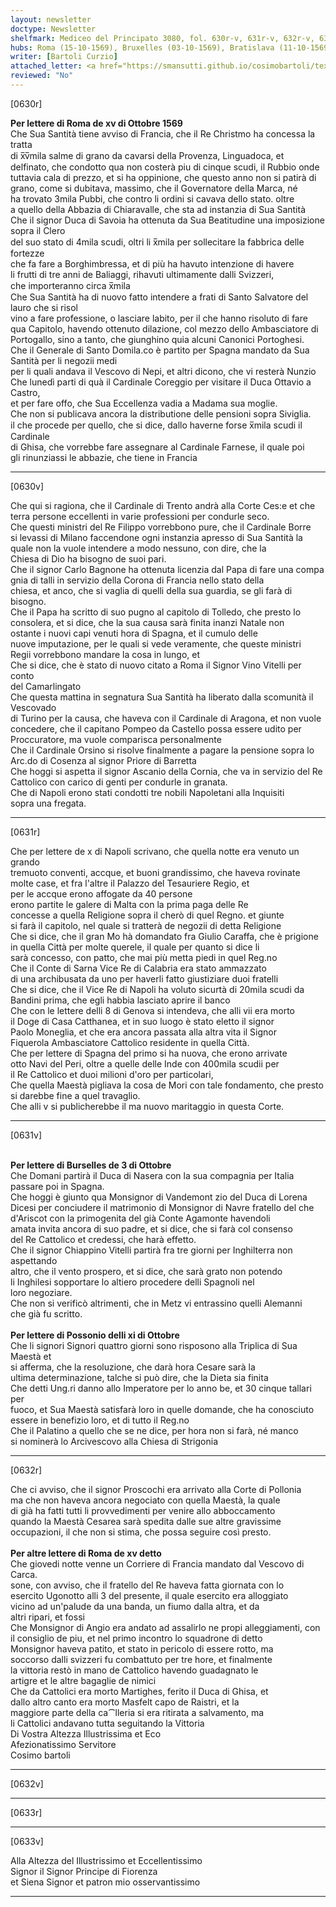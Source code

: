 ```yaml
---
layout: newsletter
doctype: Newsletter
shelfmark: Mediceo del Principato 3080, fol. 630r-v, 631r-v, 632r-v, 633r-v
hubs: Roma (15-10-1569), Bruxelles (03-10-1569), Bratislava (11-10-1569), Roma (15-10-1569)
writer: [Bartoli Curzio]
attached_letter: <a href="https://smansutti.github.io/cosimobartoli/texts/2979_103/">2979_103</a>, <a href="https://smansutti.github.io/cosimobartoli/texts/2979_123/">2979_123</a>
reviewed: "No"
---
```


[0630r]  
  
  
<strong>Per lettere di Roma de xv di Ottobre 1569</strong>  
Che Sua Santità tiene avviso di Francia, che il Re Christmo ha concessa la tratta  
di x̅v̅mila salme di grano da cavarsi della Provenza, Linguadoca, et  
delfinato, che condotto qua non costerà piu di cinque scudi, il Rubbio onde  
tuttavia cala di prezzo, et si ha oppinione, che questo anno non si patirà di  
grano, come si dubitava, massimo, che il Governatore della Marca, né  
ha trovato 3mila Pubbi, che contro li ordini si cavava dello stato. oltre  
a quello della Abbazia di Chiaravalle, che sta ad instanzia di Sua Santità  
Che il signor Duca di Savoia ha ottenuta da Sua Beatitudine una imposizione sopra il Clero  
del suo stato di 4mila scudi, oltri li x̅mila per sollecitare la fabbrica delle fortezze  
che fa fare a Borghimbressa, et di più ha havuto intenzione di havere  
li frutti di tre anni de Baliaggi, rihavuti ultimamente dalli Svizzeri,  
che importeranno circa x̅mila  
Che Sua Santità ha di nuovo fatto intendere a frati di Santo Salvatore del lauro che si risol  
vino a fare professione, o lasciare labito, per il che hanno risoluto di fare  
qua Capitolo, havendo ottenuto dilazione, col mezzo dello Ambasciatore di  
Portogallo, sino a tanto, che giunghino quia alcuni Canonici Portoghesi.  
Che il Generale di Santo Domila.co è partito per Spagna mandato da Sua Santità per li negozii medi  
per li quali andava il Vescovo di Nepi, et altri dicono, che vi resterà Nunzio  
Che lunedì parti di quà il Cardinale Coreggio per visitare il Duca Ottavio a Castro,  
et per fare offo, che Sua Eccellenza vadia a Madama sua moglie.  
Che non si publicava ancora la distributione delle pensioni sopra Siviglia.  
il che procede per quello, che si dice, dallo haverne forse x̅mila scudi il Cardinale  
di Ghisa, che vorrebbe fare assegnare al Cardinale Farnese, il quale poi  
gli rinunziassi le abbazie, che tiene in Francia  
  
---  

[0630v]  
  
  
Che qui si ragiona, che il Cardinale di Trento andrà alla Corte Ces:e et che  
terra persone eccellenti in varie professioni per condurle seco.  
Che questi ministri del Re Filippo vorrebbono pure, che il Cardinale Borre  
si levassi di Milano faccendone ogni instanzia apresso di Sua Santità la  
quale non la vuole intendere a modo nessuno, con dire, che la  
Chiesa di Dio ha bisogno de suoi pari.  
Che il signor Carlo Bagnone ha ottenuta licenzia dal Papa di fare una compa  
gnia di talli in servizio della Corona di Francia nello stato della  
chiesa, et anco, che si vaglia di quelli della sua guardia, se gli farà di bisogno.  
Che il Papa ha scritto di suo pugno al capitolo di Tolledo, che presto lo  
consolera, et si dice, che la sua causa sarà finita inanzi Natale non  
ostante i nuovi capi venuti hora di Spagna, et il cumulo delle  
nuove imputazione, per le quali si vede veramente, che queste ministri  
Regii vorrebbono mandare la cosa in lungo, et  
Che si dice, che è stato di nuovo citato a Roma il Signor Vino Vitelli per conto  
del Camarlingato  
Che questa mattina in segnatura Sua Santità ha liberato dalla scomunità il Vescovado  
di Turino per la causa, che haveva con il Cardinale di Aragona, et non vuole  
concedere, che il capitano Pompeo da Castello possa essere udito per  
Proccuratore, ma vuole comparisca personalmente  
Che il Cardinale Orsino si risolve finalmente a pagare la pensione sopra lo  
Arc.do di Cosenza al signor Priore di Barretta  
Che hoggi si aspetta il signor Ascanio della Cornia, che va in servizio del Re  
Cattolico con carico di genti per condurle in granata.  
Che di Napoli erono stati condotti tre nobili Napoletani alla Inquisiti  
sopra una fregata.  
  
---  

[0631r]  
  
  
Che per lettere de x di Napoli scrivano, che quella notte era venuto un grando  
tremuoto conventi, accque, et buoni grandissimo, che haveva rovinate  
molte case, et fra l'altre il Palazzo del Tesauriere Regio, et  
per le accque erono affogate da 40 persone  
erono partite le galere di Malta con la prima paga delle Re  
concesse a quella Religione sopra il cherò di quel Regno. et giunte  
si farà il capitolo, nel quale si tratterà de negozii di detta Religione  
Che si dice, che il gran Mo hà domandato fra Giulio Caraffa, che è prigione  
in quella Città per molte querele, il quale per quanto si dice li  
sarà concesso, con patto, che mai più metta piedi in quel Reg.no  
Che il Conte di Sarna Vice Re di Calabria era stato ammazzato  
di una archibusata da uno per haverli fatto giustiziare duoi fratelli  
Che si dice, che il Vice Re di Napoli ha voluto sicurtà di 20mila scudi da  
Bandini prima, che egli habbia lasciato aprire il banco  
Che con le lettere delli 8 di Genova si intendeva, che alli vii era morto  
il Doge di Casa Catthanea, et in suo luogo è stato eletto il signor  
Paolo Moneglia, et che era ancora passata alla altra vita il Signor  
Fiquerola Ambasciatore Cattolico residente in quella Città.  
Che per lettere di Spagna del primo si ha nuova, che erono arrivate  
otto Navi del Peri, oltre a quelle delle Inde con 400mila scudii per  
il Re Cattolico et duoi milioni d'oro per particolari,  
Che quella Maestà pigliava la cosa de Mori con tale fondamento, che presto  
si darebbe fine a quel travaglio.  
Che alli v si publicherebbe il ma nuovo maritaggio in questa Corte.  
  
---  

[0631v]  
  
  
<br/><strong>Per lettere di Burselles de 3 di Ottobre</strong>  
Che Domani partirà il Duca di Nasera con la sua compagnia per Italia  
passare poi in Spagna.  
Che hoggi è giunto qua Monsignor di Vandemont zio del Duca di Lorena  
Dicesi per conciudere il matrimonio di Monsignor di Navre fratello del che  
d'Ariscot con la primogenita del già Conte Agamonte havendoli  
amata invita ancora di suo padre, et si dice, che si farà col consenso  
del Re Cattolico et credessi, che harà effetto.  
Che il signor Chiappino Vitelli partirà fra tre giorni per Inghilterra non aspettando  
altro, che il vento prospero, et si dice, che sarà grato non potendo  
li Inghilesi sopportare lo altiero procedere delli Spagnoli nel  
loro negoziare.  
Che non si verificò altrimenti, che in Metz vi entrassino quelli Alemanni  
che già fu scritto.  
<br/><strong>Per lettere di Possonio delli xi di Ottobre</strong>  
Che li signori Signori quattro giorni sono risposono alla Triplica di Sua Maestà et  
si afferma, che la resoluzione, che darà hora Cesare sarà la  
ultima determinazione, talche si può dire, che la Dieta sia finita  
Che detti Ung.ri danno allo Imperatore per lo anno be, et 30 cinque tallari per  
fuoco, et Sua Maestà satisfarà loro in quelle domande, che ha conosciuto  
essere in benefizio loro, et di tutto il Reg.no  
Che il Palatino a quello che se ne dice, per hora non si farà, né manco  
si nominerà lo Arcivescovo alla Chiesa di Strigonia  
  
---  

[0632r]  
  
  
Che ci avviso, che il signor Proscochi era arrivato alla Corte di Pollonia  
ma che non haveva ancora negociato con quella Maestà, la quale  
di già ha fatti tutti li provvedimenti per venire allo abboccamento  
quando la Maestà Cesarea sarà spedita dalle sue altre gravissime  
occupazioni, il che non si stima, che possa seguire così presto.  
<br/><strong>Per altre lettere di Roma de xv detto</strong>  
Che giovedi notte venne un Corriere di Francia mandato dal Vescovo di Carca.  
sone, con avviso, che il fratello del Re haveva fatta giornata con lo  
esercito Ugonotto alli 3 del presente, il quale esercito era alloggiato  
vicino ad un'palude da una banda, un fiumo dalla altra, et da  
altri ripari, et fossi  
Che Monsignor di Angio era andato ad assalirlo ne propi alleggiamenti, con  
il consiglio de piu, et nel primo incontro lo squadrone di detto  
Monsignor haveva patito, et stato in pericolo di essere rotto, ma  
soccorso dalli svizzeri fu combattuto per tre hore, et finalmente  
la vittoria restò in mano de Cattolico havendo guadagnato le  
artigre et le altre bagaglie de nimici  
Che da Cattolici era morto Martighes, ferito il Duca di Ghisa, et  
dallo altro canto era morto Masfelt capo de Raistri, et la  
maggiore parte della ca⁀lleria si era ritirata a salvamento, ma  
li Cattolici andavano tutta seguitando la Vittoria  
Di Vostra Altezza Illustrissima et Eco  
Afezionatissimo Servitore  
Cosimo bartoli  
  
---  

[0632v]  
  
  
  
---  

[0633r]  
  
  
  
---  

[0633v]  
  
  
Alla Altezza del Illustrissimo et Eccellentissimo  
Signor il Signor Principe di Fiorenza  
et Siena Signor et patron mio osservantissimo  
  
---  


